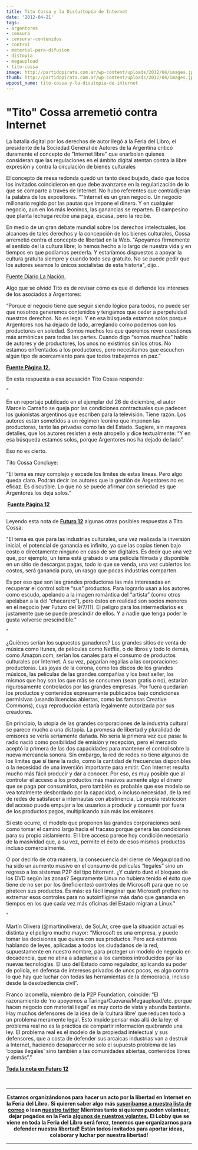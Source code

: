 ```yaml
---
title: Tito Cossa y la Dis(u)topía de Internet
date: '2012-04-21'
tags:
- argentores
- censura
- censurar-contenidos
- control
- material-para-difusion
- distopia
- megaupload
- tito-cossa
image: http://partidopirata.com.ar/wp-content/uploads/2012/04/images.jpg
thumb: http://partidopirata.com.ar/wp-content/uploads/2012/04/images.jpg
wppost_name: tito-cossa-y-la-disutopia-de-internet
---
```


<h1>"Tito" Cossa arremetió contra Internet</h1>
La batalla digital por los derechos de autor llegó a la Feria del Libro; el presidente de la Sociedad General de Autores de la Argentina criticó duramente el concepto de "Internet libre" que enarbolan quienes consideran que las regulaciones en el ámbito digital atentan contra la libre expresión y contra la circulación de bienes culturales

El concepto de mesa redonda quedó un tanto desdibujado, dado que todos los invitados coincidieron en que debe avanzarse en la regularización de lo que se comparte a través de Internet. No hubo referentes que contradijeran la palabra de los expositores. ""Internet es un gran negocio. Un negocio millonario regido por las pautas que impone el dinero. Y en cualquier negocio, aun en los más leoninos, las ganancias se reparten. El campesino que planta lechuga recibe una paga, escasa, pero la recibe.

En medio de un gran debate mundial sobre los derechos intelectuales, los alcances de tales derechos y la concepción de los bienes culturales, Cossa arremetió contra el concepto de libertad en la Web. "Apoyamos firmemente el sentido del la cultura libre; lo hemos hecho a lo largo de nuestra vida y en tiempos en que podíamos perderla. Y estaríamos dispuestos a apoyar la cultura gratuita siempre y cuando todo sea gratuito. No se puede pedir que los autores seamos lo únicos socialistas de esta historia", dijo..

<a href="http://www.lanacion.com.ar/1466874-tito-cossa-arremetio-contra-internet?utm_source=twitterfeed&amp;utm_medium=twitter" target="_blank">Fuente Diario La Nación.</a>

Algo que se <em>olvidó</em> Tito es de revisar cómo es que él defiende los intereses de los asociados a Argentores:

“Porque el negocio tiene que seguir siendo lógico para todos, no puede ser que nosotros generemos contenidos y tengamos que ceder a perpetuidad nuestros derechos. No es legal. Y en esa búsqueda estamos solos porque Argentores nos ha dejado de lado, arreglando como podemos con los productores en soledad. Somos muchos los que queremos rever cuestiones más armónicas para todas las partes. Cuando digo “somos muchos” hablo de autores y de productores, los unos no existimos sin los otros. No estamos enfrentados a los productores, pero necesitamos que escuchen algún tipo de acercamiento para que todos trabajemos en paz.”

<strong><a href="http://www.pagina12.com.ar/diario/suplementos/espectaculos/8-23917-2011-12-26.html" target="_blank">Fuente Página 12.</a></strong>

En esta respuesta a esa acusación Tito Cossa responde:

“

En un reportaje publicado en el ejemplar del 26 de diciembre, el autor Marcelo Camaño se queja por las condiciones contractuales que padecen los guionistas argentinos que escriben para la televisión. Tiene razón. Los autores están sometidos a un régimen leonino que imponen las productoras, tanto las privadas como las del Estado. Sugiere, sin mayores detalles, que los autores resisten a este atropello y dice textualmente: “Y en esa búsqueda estamos solos, porque Argentores nos ha dejado de lado”.

Eso no es cierto.

Tito Cossa Concluye:

“El tema es muy complejo y excede los límites de estas líneas. Pero algo queda claro. Podrán decir los autores que la gestión de Argentores no es eficaz. Es discutible. Lo que no se puede afirmar con seriedad es que Argentores los deja solos.”

<strong> <a href="http://www.pagina12.com.ar/diario/suplementos/espectaculos/2-23980-2012-01-04.html" target="_blank">Fuente Página 12</a></strong>

<hr />

Leyendo esta nota de <strong><a href="http://www.pagina12.com.ar/diario/suplementos/futuro/13-2686-2012-04-14.html" target="_blank">Futuro 12</a></strong> algunas otras posibles respuestas a Tito Cossa:

"El tema es que para las industrias culturales, una vez realizada la inversión inicial, el potencial de ganancia es infinito, ya que las copias tienen bajo costo o directamente ninguno en caso de ser digitales. Es decir que una vez que, por ejemplo, un tema está grabado o una película filmada y disponible en un sitio de descargas pagas, todo lo que se venda, una vez cubiertos los costos, será ganancia pura, un rasgo que pocas industrias comparten.

Es por eso que son las grandes productoras las más interesadas en recuperar el control sobre “sus” productos. Para lograrlo usan a los autores como escudo, apelando a la imagen romántica del “artista” (como otros apelaban a la del “chacarero”), pero éstos en realidad son socios menores en el negocio (ver Futuro del 9/7/11). El peligro para los intermediarios es justamente que se puede prescindir de ellos. Y a nadie que tenga poder le gusta volverse prescindible."

"

¿Quiénes serían los supuestos ganadores? Los grandes sitios de venta de música como Itunes, de películas como Netflix, o de libros y todo lo demás, como Amazon.com, serían los canales para el consumo de productos culturales por Internet. A su vez, pagarían regalías a las corporaciones productoras. Las joyas de la corona, como los discos de los grandes músicos, las películas de las grandes compañías y los best seller, los mismos que hoy son los que más se consumen (sean gratis o no), estarían rigurosamente controlados por las grandes empresas. Por fuera quedarían los productos y contenidos expresamente publicados bajo condiciones permisivas (usando licencias abiertas, como las famosas Creative Commons), cuya reproducción estaría legalmente autorizada por sus creadores.

En principio, la utopía de las grandes corporaciones de la industria cultural se parece mucho a una distopía. La promesa de libertad y pluralidad de emisores se vería seriamente dañada. No sería la primera vez que pasa: la radio nació como posibilidad de emisión y recepción, pero el mercado aceptó la primera de las dos capacidades para mantener el control sobre la nueva mercancía sonora. Sin embargo, la red de redes no tiene algunos de los límites que sí tiene la radio, como la cantidad de frecuencias disponibles o la necesidad de una inversión importante para emitir. Con Internet resulta mucho más fácil producir y dar a conocer. Por eso, es muy posible que al controlar el acceso a los productos más masivos aumente algo el dinero que se paga por consumirlos, pero también es probable que ese modelo se vea totalmente desbordado por la capacidad, o incluso necesidad, de la red de redes de satisfacer a internautas con abstinencia. La propia restricción del acceso puede empujar a los usuarios a producir y consumir por fuera de los productos pagos, multiplicando aún más los emisores.

Si esto ocurre, el modelo que proponen las grandes corporaciones será como tomar el camino largo hacia el fracaso porque genera las condiciones para su propio aislamiento. El libre acceso parece hoy condición necesaria de la masividad que, a su vez, permite el éxito de esos mismos productos incluso comercialmente.

O por decirlo de otra manera, la consecuencia del cierre de Megaupload no ha sido un aumento masivo en el consumo de películas “legales” sino un regreso a los sistemas P2P del tipo bitorrent. ¿Y cuánto duró el bloqueo de los DVD según las zonas? Seguramente Linux no hubiera tenido el éxito que tiene de no ser por los (ineficientes) controles de Microsoft para que no se pirateen sus productos. Es más: es fácil imaginar que Microsoft prefiere no extremar esos controles para no autoinfligirse más daño que ganancia en tiempos en los que cada vez más oficinas del Estado migran a Linux."

"

Martín Olivera (@martinolivera), de SoLAr, cree que la situación actual es distinta y el peligro mucho mayor: “Microsoft es una empresa, y puede tomar las decisiones que quiera con sus productos. Pero acá estamos hablando de leyes, aplicadas a todos los ciudadanos de la red, supuestamente en nuestro nombre, para proteger un modelo de negocio en decadencia, que no atina a adaptarse a los cambios introducidos por las nuevas tecnologías. El uso del Estado como regulador, aplicando su poder de policía, en defensa de intereses privados de unos pocos, es algo contra lo que hay que luchar con todas las herramientas de la democracia, incluso desde la desobediencia civil”.

Franco Iacomella, miembro de la P2P Foundation, coincide: “El razonamiento de ‘no apoyemos a Taringa/Cuevana/Megaupload/etc. porque hacen negocio con material ilegal’ es muy corto de vista y abunda bastante. Hay muchos defensores de la idea de la ‘cultura libre’ que reducen todo a un problema meramente legal. Esto impide pensar más allá de la ley: el problema real no es la práctica de compartir información quebrando una ley. El problema real es el modelo de la propiedad intelectual y sus defensores, que a costa de defender sus arcaicas industrias van a destruir a Internet, haciendo desaparecer no solo el supuesto problema de las ‘copias ilegales’ sino también a las comunidades abiertas, contenidos libres y demás”."

<strong><a href="http://www.pagina12.com.ar/diario/suplementos/futuro/13-2686-2012-04-14.html" target="_blank">Toda la nota en Futuro 12</a></strong>

&nbsp;

<hr />
<p style="text-align: center;"><strong>Estamos organizándonos para hacer un acto por la libertad en Internet en la Feria del Libro.</strong>
<strong> Si quieren saber algo más <a href="http://lists.partidopirata.com.ar/listinfo.cgi/general-partidopirata.com.ar" target="_blank">suscríbanse a nuestra lista de correo</a> o lean <a href="https://twitter.com/#%21/PartidoPirataAr" target="_blank">nuestro twitter</a></strong>
<strong> Mientras tanto si quieren pueden volantear, dejar pegados en la Feria <a href="../4083/se-inaugura-la-feria-del-libro-lobby-estas-volantes-y-mesas-para-ir-a-cuestionar-el-discurso-vigente">algunos de nuestros volantes.</a></strong>
<strong> El Lobby que se viene en toda la Feria del Libro será feroz, tenemos que organizarnos para defender nuestra libertad!</strong>
<strong> Están todos invitados para aportar ideas, colaborar y luchar por nuestra libertad!</strong></p>


<hr />
